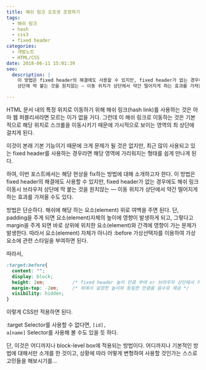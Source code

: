 ```yaml
---
title: 해쉬 링크 오프셋 조정하기
tags:
  - 해쉬 링크
  - hash
  - css3
  - fixed header
categories:
  - 개발노트
  - HTML/CSS
date: 2018-06-11 15:01:39
seo:
  description: |
    이 방법은 fixed header의 해결에도 사용할 수 있지만, fixed header가 없는 경우에도 해쉬 링크 이동시 브라우저
    상단에 딱 붙는 것을 원치않는 — 이동 위치가 상단에서 약간 떨어지게 하는 효과를 가져올 수도 있다.

---
```



HTML 문서 내의 특정 위치로 이동하기 위해 해쉬 링크(hash link)를 사용하는 것은 아마 웹 퍼블리셔라면 모르는 이가 없을 거다.
그런데 이 해쉬 링크로 이동하는 것은 기본적으로 해당 위치로 스크롤을 이동시키기 때문에 가시적으로 보이는 영역의 최 상단에 걸치게 된다.

이것이 본래 기본 기능이기 때문에 크게 문제가 될 것은 없지만, 최근 많이 사용되고 있는 fixed header를 사용하는 경우라면 해당 영역에
가리워지는 형태를 쉽게 만나게 된다.

하여, 이번 포스트에서는 해당 현상을 fix하는 방법에 대해 소개하고자 한다.
이 방법은 fixed header의 해결에도 사용할 수 있지만, fixed header가 없는 경우에도 해쉬 링크 이동시 브라우저 상단에 딱 붙는 것을
원치않는 &mdash; 이동 위치가 상단에서 약간 떨어지게 하는 효과를 가져올 수도 있다.

방법은 단순하다.
해쉬에 해당 하는 요소(element) 위로 여백을 주면 된다. 단, padding을 주게 되면 요소(element)자체의 높이에 영향이 발생하게 되고,
그렇다고 margin을 주게 되면 바로 상위에 위치한 요소(element)와 간격에 영향이 가는 문제가 발생한다. 따라서 요소(element)
자체가 아니라 :before 가상선택자를 이용하여 가상 요소에 관련 스타일을 부여하면 된다.

따라서,

```css
:target:before{
  content: "";
  display: block;
  height: 2em;          /* fixed header 높이 만큼 부여 or 브라우저 상단에서 띄워놓기 원하는 높이 */
  margin-top: -2em;     /* 위에서 설정한 높이와 동일한 만큼을 음수로 제공 */
  visibility: hidden;
}
```

이렇게 CSS만 적용하면 된다.

:target Selector를 사용할 수 없다면, <code class="language-css">[id], a[name]</code> Selector를 사용해 볼
수도 있을 듯 하다.

단, 이것은 어디까지나 block-level box에 적용되는 방법이다.
어디까지나 기본적인 방법에 대해서만 소개를 한 것이고, 상황에 따라 어떻게 변형하여 사용할 것인가는 스스로 고민들을 해보시기를...